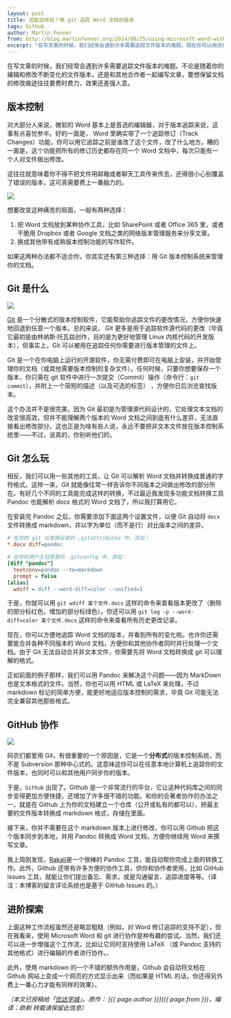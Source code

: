 ```yaml
---
layout: post
title: 还能这样玩？用 git 追踪 Word 文档的版本
tags: Github 
author: Martin Fenner
from: http://blog.martinfenner.org/2014/08/25/using-microsoft-word-with-git/
excerpt: "在写文章的时候，我们经常会遇到许多需要追踪文件版本的难题。现在你可以用流行的版本控制工具 Git 来为你服务啦！"
---
```

在写文章的时候，我们经常会遇到许多需要追踪文件版本的难题。不论是随着你的编辑和修改不断变化的文件版本，还是和其他合作者一起编写文章，要想保留文档的修改痕迹往往要费时费力，效果还差强人意。

## 版本控制

对大部分人来说，微软的 Word 基本上是首选的编辑器，对于版本追踪来说，这事有点喜忧参半。好的一面是， Word 里确实带了一个追踪修订（Track Changes）功能，你可以用它追踪之前是谁改了这个文件，改了什么地方。糟的一面是，这个功能把所有的修订历史都存在同一个 Word 文档中，每次只能有一个人对文件做出修改。

这往往就意味着你不得不把文件用邮箱或者聊天工具传来传去，还得很小心别覆盖了错误的版本，这可真需要费上一番脑力的。

<img src="{{site.cdn}}/img/phd101212s.gif"/>

想要改变这种痛苦的局面，一般有两种选择：
1. 把 Word 文档放到某种协作工具，比如 SharePoint 或者 Office 365 里，或者干脆用 Dropbox 或者 Google 文档之类的网络版本管理服务来分享文章。
2. 换成其他带有成熟版本控制功能的写作软件。

如果这两种办法都不适合你，你其实还有第三种选择：用 <span class="hightlight_words">Git 版本控制系统</span>来管理你的文档。

## Git 是什么

<img src="{{site.cdn}}/img/gitlogo.png">

[Git](https://git-scm.com/) 是一个分散式的版本控制软件，它能帮助你追踪文件的更改情况，方便你快速地回退到任意一个版本。总的来说， Git 更多是用于追踪软件源代码的更改（毕竟它最初是由林纳斯·托瓦兹创作，目的是为更好地管理 Linux 内核代码的开发版本），但事实上，Git 可以被用在追踪任何你需要进行版本管理的文件上。

Git 是一个在你电脑上运行的开源软件，你无需付费即可在电脑上安装，并开始管理你的文档（或其他需要版本控制的复杂文件）。任何时候，只要你想要保存一个版本，你只需在 git 软件中进行一次提交（Commit）操作（命令行：`git commit`），并附上一个简短的描述（以及可选的标签） ，方便你日后浏览查找版本。

这个办法并不是很完美，因为 Git 最初是为管理源代码设计的，它处理文本文档的改变很高效，但并不能理解两个版本的 Word 文档之间到底有什么差异，无法直接看出修改部分。这也正是为啥有些人说，永远不要把非文本文件放在版本控制系统里——不过，说真的，你别听他们的。

## Git 怎么玩

相反，我们可以用一些其他的工具，让 Git 可以解析 Word 文档并转换成普通的字符格式。这样一来，Git 就能像往常一样告诉你不同版本之间做出修改的部分所在。有好几个不同的工具能完成这样的转换，不过最近我发现多功能文档转换工具 Pandoc 也能解析 docx 格式的 Word 文档了，所以我打算用它。

在安装完 Pandoc 之后，你需要添加下面这两个设置文件，以便 Git 自动将 `docx` 文件转换成 markdown，并以字为单位（而不是行）对比版本之间的差异。


```ini
# 在你的 git 仓库根目录的 .gitattributes 中，添加：
*.docx diff=pandoc
```

```ini
# 在你的用户主目录里的 .gitconfig 中，添加：
[diff "pandoc"]
  textconv=pandoc --to=markdown
  prompt = false
[alias]
  wdiff = diff --word-diff=color --unified=1
```

于是，你就可以用 `git wdiff 某个文件.docx` 这样的命令来查看版本更改了（删除的部分标红色，增加的部分标绿色）。你还可以用 `git log -p --word-diff=color 某个文件.docx` 这样的命令来查看所有历史更改记录。

现在，你可以方便地追踪 Word 文档的版本，并看到所有的变化啦。也许你还需要能合并各种不同版本的 Word 文档，方便你和其他协作者同时并行处理一个文档。由于 Git 无法自动合并非文本文件，你需要先将 Word 文档转换成 git 可以理解的格式。

正如前面的例子那样，我们可以用 Pandoc 来解决这个问题——因为 MarkDown 也是文本格式的文件。当然，你也可以用 HTML 或 LaTeX 来处理，不过 markdown 标记的简单方便，能更好地适应版本控制的需求，毕竟 Git 可能无法完全兼容其他那些格式。

## GitHub 协作

<img src="{{site.cdn}}/img/githublogo.svg">

码农们都爱用 Git，有很重要的一个原因是，它是一个**分布式**的版本控制系统，而不是 Subversion 那种中心式的。这意味这你可以在任意本地计算机上追踪你的文件版本，也同时可以和其他用户同步你的版本。

于是，`Github` 出现了。Github 是一个非常流行的平台，它让这种代码库之间的同步变得更加方便快捷，还增加了许多很不错的功能。和你的合著者协作的办法之一，就是在 Github 上为你的文档建立一个仓库（公开或私有的都可以），把最主要的文件版本转换成 markdown 格式，存储在里面。

接下来，你并不需要在这个 markdown 版本上进行修改，你可以用 Github 把这个版本同步到本地，并用 Pandoc 转换成 Word 文档，方便你继续用 Word 来撰写文章。

我上周刚发现，[Rakali](http://blog.martinfenner.org/2014/08/18/introducing-rakali/)是一个很棒的 Pandoc 工具，能自动帮你完成上面的转换工作。此外，Github 还带有许多方便的协作工具，供你和协作者使用，比如 GitHub Issues 工具，就能让你们提出备忘、需求，或是沟通留言、追踪进度等等。（译注：本博客的留言评论系统也是基于 GitHub Issues 的。）

## 进阶探索

上面这种工作流程虽然还是略显粗糙（例如，对 Word 修订追踪的支持不足），但在我看来，使用 Microsoft Word 和 git 进行协作是种有趣的尝试。当然，我们还可以进一步增强这个工作流，比如让它同时支持使用 LaTeX （或 Pandoc 支持的其他格式）进行编辑的作者进行协作。、

此外，使用 markdown 的一个不错的额外作用是，Github 会自动将文档在 Github 网站上变成一个网页的方式显示出来（而如果是 HTML 的话，你还得另外费上一番心力才能有同样的效果）。

_（本文已投稿给「[优达学城](https://cn.udacity.com)」。原作： [{{ page.author }}]({{ page.from }})，编译：欧剃 转载请保留此信息）_
